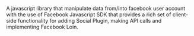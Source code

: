  A javascript library that manipulate data from/into facebook user account with the use of Facebook Javascript SDK that provides a rich set of client-side functionality for adding Social Plugin, making API calls and implementing Facebook Loin.
